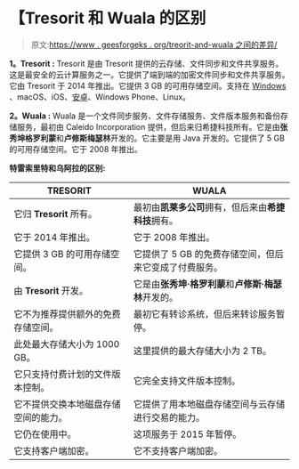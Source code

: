 # 【Tresorit 和 Wuala 的区别

> 原文:[https://www . geesforgeks . org/treorit-and-wuala 之间的差异/](https://www.geeksforgeeks.org/difference-between-tresorit-and-wuala/)

**1。Tresorit :**
Tresorit 是由 Tresorit 提供的云存储、文件同步和文件共享服务。这是最安全的云计算服务之一。它提供了端到端的加密文件同步和文件共享服务。它由 Tresorit 于 2014 年推出。它提供 3 GB 的可用存储空间。支持在 [Windows](https://www.geeksforgeeks.org/interesting-facts-about-windows/) 、macOS、iOS、[安卓](https://www.geeksforgeeks.org/introduction-to-android-development/)、Windows Phone、Linux。

**2。Wuala :**
Wuala 是一个文件同步服务、文件存储服务、文件版本服务和备份存储服务，最初由 Caleido Incorporation 提供，但后来归希捷科技所有。它是由**张秀坤格罗利蒙**和**卢修斯梅瑟林**开发的。它主要是用 Java 开发的。它提供了 5 GB 的可用存储空间。它于 2008 年推出。

**特雷索里特和乌阿拉的区别:**

<center>

| TRESORIT | WUALA |
| --- | --- |
| 它归 **Tresorit** 所有。 | 最初由**凯莱多公司**拥有，但后来由**希捷科技**拥有。 |
| 它于 2014 年推出。 | 它于 2008 年推出。 |
| 它提供 3 GB 的可用存储空间。 | 它提供了 5 GB 的免费存储空间，但后来它变成了付费服务。 |
| 由 **Tresorit** 开发。 | 它是由**张秀坤·格罗利蒙**和**卢修斯·梅瑟林**开发的。 |
| 它不为推荐提供额外的免费存储空间。 | 最初它有转诊系统，但后来转诊服务暂停。 |
| 此处最大存储大小为 1000 GB。 | 这里提供的最大存储大小为 2 TB。 |
| 它只支持付费计划的文件版本控制。 | 它完全支持文件版本控制。 |
| 它不提供交换本地磁盘存储空间的能力。 | 它提供了用本地磁盘存储空间与云存储进行交易的能力。 |
| 它仍在使用中。 | 这项服务于 2015 年暂停。 |
| 它支持客户端加密。 | 它不支持客户端加密。 |

</center>